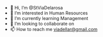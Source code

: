 - 👋 Hi, I’m @StViaDelarosa
- 👀 I’m interested in Human Resources
- 🌱 I’m currently learning Management
- 💞️ I’m looking to collaborate on 
- 📫 How to reach me viadellar@gmail.com

<!---
StViaDelarosa/StViaDelarosa is a ✨ special ✨ repository because its `README.md` (this file) appears on your GitHub profile.
You can click the Preview link to take a look at your changes.
--->
